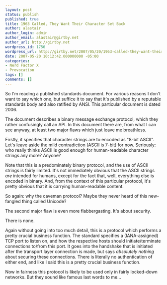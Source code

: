 ```yaml
---
layout: post
status: publish
published: true
title: 1963 Called, They Want Their Character Set Back
author: alastair
author_login: admin
author_email: alastair@girtby.net
author_url: http://girtby.net
wordpress_id: 1756
wordpress_url: http://girtby.net/2007/05/20/1963-called-they-want-their-character-set-back
date: 2007-05-20 10:12:42.000000000 -05:00
categories:
- Nerd Factor X
- Provocation
tags: []
comments: []
---
```

So I'm reading a published standards document. For various reasons I don't want to say which one, but suffice it to say that it's published by a reputable standards body and also ratified by ANSI. This particular document is dated 2006.

The document describes a binary message exchange protocol, which they rather confusingly call an API. In this document there are, from what I can see anyway, at least two major flaws which just leave me breathless.

Firstly, it specifies that character strings are to encoded as "8-bit ASCII". Let's leave aside the mild contradiction (ASCII is 7-bit) for now. Seriously: who really thinks ASCII is good enough for human-readable character strings any more? Anyone?

Note that this is a predominately binary protocol, and the use of ASCII strings is fairly limited. It's not immediately obvious that the ASCII strings *are* intended for humans, except for the fact that, well, everything else is encoded in binary. And, from the context of this particular protocol, it's pretty obvious that it is carrying human-readable content.

So again: why the caveman protocol? Maybe they never heard of this new-fangled thing called Unicode?

The second major flaw is even more flabbergasting. It's about security.

There is none.

Again without going into too much detail, this is a protocol which performs a pretty crucial business function. The standard specifies a (IANA-assigned) TCP port to listen on, and how the respective hosts should initiate/terminate connections to/from this port. It goes into the handshake that is initiated after the transport layer connection is made, but says *absolutely nothing* about securing these connections. There is literally no authentication of either end, and like I said this is a pretty crucial business function.

Now in fairness this protocol is likely to be used only in fairly locked-down networks. But they sound like famous last words to me...
